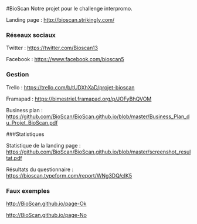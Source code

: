 #BioScan
Notre projet pour le challenge interpromo.

Landing page : http://bioscan.strikingly.com/

### Réseaux sociaux

Twitter : https://twitter.com/Bioscan13

Facebook : https://www.facebook.com/bioscan5

### Gestion 

Trello : https://trello.com/b/tUDXhXaD/projet-bioscan

Framapad : https://bimestriel.framapad.org/p/JOFyBhQVOM

Business plan : https://github.com/BioScan/BioScan.github.io/blob/master/Business_Plan_du_Projet_BioScan.pdf

###Statistiques

Statistique de la landing page : https://github.com/BioScan/BioScan.github.io/blob/master/screenshot_resultat.pdf

Résultats du questionnaire : https://bioscan.typeform.com/report/WNg3DQ/cIK5


### Faux exemples
http://BioScan.github.io/page-Ok

http://BioScan.github.io/page-No


